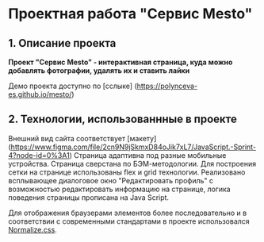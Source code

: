 # Проектная работа "Сервис Mesto"

## 1. Описание проекта

**Проект "Cервис Mesto" - интерактивная страница, куда можно добавлять фотографии, удалять их и ставить лайки**

Демо проекта доступно по [сслыке] (https://polynceva-es.github.io/mesto/)

## 2. Технологии, использованнные в проекте
Внешний вид сайта соответствует [макету] (https://www.figma.com/file/2cn9N9jSkmxD84oJik7xL7/JavaScript.-Sprint-4?node-id=0%3A1)
Страница адаптивна под разные мобильные устройства.
Страница сверстана по БЭМ-методологии.
Для построения сетки на странице использованы flex и grid технологии.
Реализовано всплывающее диалоговое окно "Редактировать профиль" с возможностью редактировать информацию на странице, логика поведения страницы прописана на Java Script.

Для отображения браузерами элементов более последовательно и в соответствии с современными стандартами в проекте использовался [Normalize.css](https://necolas.github.io/normalize.css/ "Ссылка на источник").
